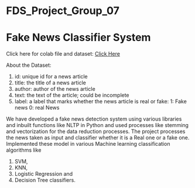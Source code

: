 
# FDS_Project_Group_07

# Fake News Classifier System

Click here for colab file and dataset: [Click Here](https://drive.google.com/drive/folders/1xEJyaPQuZSfL0t1t30VOdrttCOgy18FS?usp=sharing)

About the Dataset:

1. id: unique id for a news article
2. title: the title of a news article
3. author: author of the news article
4. text: the text of the article; could be incomplete
5. label: a label that marks whether the news article is real or fake:
           1: Fake news
           0: real News

We have developed a fake news detection system using various libraries and inbuilt functions like NLTP in Python and used processes like stemming and vectorization for the data reduction processes. The project processes the news taken as input and classifier whether it is a Real one or a fake one. Implemented these model in various Machine learning classification algorithms like 
1. SVM, 
2. KNN, 
3. Logistic Regression and 
4. Decision Tree classifiers.
